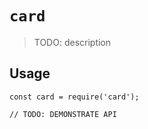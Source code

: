 # `card`

> TODO: description

## Usage

```
const card = require('card');

// TODO: DEMONSTRATE API
```
